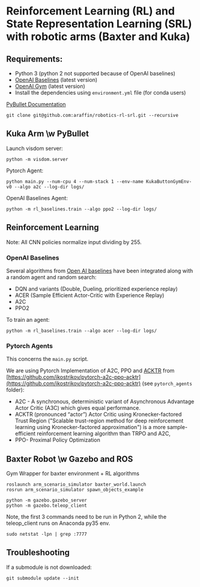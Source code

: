 # Reinforcement Learning (RL) and State Representation Learning (SRL) with robotic arms (Baxter and Kuka)

## Requirements:

- Python 3 (python 2 not supported because of OpenAI baselines)
- [OpenAI Baselines](https://github.com/openai/baselines) (latest version)
- [OpenAI Gym](https://github.com/openai/gym/) (latest version)
- Install the dependencies using `environment.yml` file (for conda users)

[PyBullet Documentation](https://docs.google.com/document/d/10sXEhzFRSnvFcl3XxNGhnD4N2SedqwdAvK3dsihxVUA)

```
git clone git@github.com:araffin/robotics-rl-srl.git --recursive
```

## Kuka Arm \w PyBullet

Launch visdom server:
```
python -m visdom.server
```

Pytorch Agent:
```
python main.py --num-cpu 4 --num-stack 1 --env-name KukaButtonGymEnv-v0 --algo a2c --log-dir logs/
```

OpenAI Baselines Agent:
```
python -m rl_baselines.train --algo ppo2 --log-dir logs/
```


## Reinforcement Learning

Note: All CNN policies normalize input dividing by 255.

### OpenAI Baselines

Several algorithms from [Open AI baselines](https://github.com/openai/baselines) have been integrated along with a random agent and random search:

- DQN and variants (Double, Dueling, prioritized experience replay)
- ACER (Sample Efficient Actor-Critic with Experience Replay)
- A2C
- PPO2

To train an agent:
```
python -m rl_baselines.train --algo acer --log-dir logs/
```

### Pytorch Agents

This concerns the `main.py` script.

We are using Pytorch Implementation of A2C, PPO and [ACKTR](https://blog.openai.com/baselines-acktr-a2c/) from [https://github.com/ikostrikov/pytorch-a2c-ppo-acktr](https://github.com/ikostrikov/pytorch-a2c-ppo-acktr) (see `pytorch_agents` folder):

- A2C - A synchronous, deterministic variant of Asynchronous Advantage Actor Critic (A3C) which gives equal performance.
- ACKTR (pronounced “actor”) Actor Critic using Kronecker-factored Trust Region ("Scalable trust-region method for deep reinforcement learning using Kronecker-factored approximation") is a more sample-efficient reinforcement learning algorithm than TRPO and A2C,
- PPO- Proximal Policy Optimization


## Baxter Robot \w Gazebo and ROS
Gym Wrapper for baxter environment + RL algorithms

```
roslaunch arm_scenario_simulator baxter_world.launch
rosrun arm_scenario_simulator spawn_objects_example

python -m gazebo.gazebo_server
python -m gazebo.teleop_client
```
Note, the first 3 commands need to be run in Python 2, while the teleop_client runs on
Anaconda py35 env.


```
sudo netstat -lpn | grep :7777
```

## Troubleshooting
If a submodule is not downloaded:
```
git submodule update --init
```
